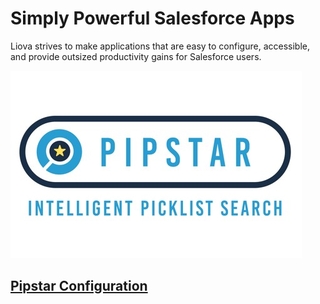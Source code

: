 # Simply Powerful Salesforce Apps

Liova strives to make applications that are easy to configure, accessible, and provide outsized productivity gains for Salesforce users.

[![Pipstar](./assets/img/pipstar.png)](./pipstar.html)
## [Pipstar Configuration](./pipstar.html) 
